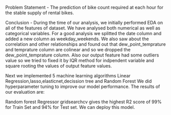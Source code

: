 Problem Statement - The prediction of bike count required at each hour for the stable supply of rental bikes.

Conclusion - During the time of our analysis, we initially performed EDA on all of the features of dataset. We have analysed both numerical as well as categorical variables. For a good analysis we splitted the date column and added a new column as weekday_weekends. We also saw about the correlation and other relationships and found out that dew_point_temprature and temprature column are colinear and so we dropped the dew_point_temprature column. Also our output feature had some outliers value so we tried to fixed it by IQR method for indpendent variable and square rooting the values of output feature values.

Next we implemented 5 machine learning algorithms Linear Regression,lasso,elasticnet,decission tree and Random Forest We did hyperparameter tuning to improve our model performance. The results of our evaluation are:

Random forest Regressor gridsearchcv gives the highest R2 score of 99% for Train Set and 94% for Test set. We can deploy this model.
